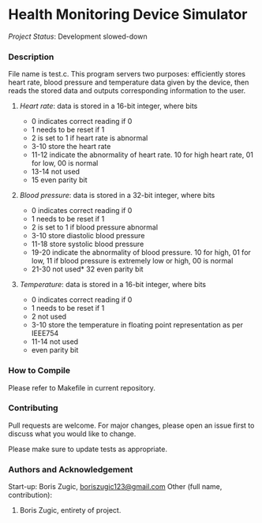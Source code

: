 [comment]: <> (Please note: This is a Markdown file. In order to preview the output, simply paste this text into an online Markdown editor. ) 

# **Health Monitoring Device Simulator**
*Project Status*: Development slowed-down

### Description
File name is test.c. This program servers two purposes: efficiently stores heart rate, blood pressure and temperature data given by the device, then reads the stored data and outputs corresponding information to the user.
1. *Heart rate*: data is stored in a 16-bit integer, where bits 
    * 0 indicates correct reading if 0
    * 1 needs to be reset if 1
    * 2 is set to 1 if heart rate is abnormal
    * 3-10 store the heart rate
    * 11-12 indicate the abnormality of heart rate. 10 for high heart rate, 01 for low, 00 is normal
    * 13-14 not used
    * 15 even parity bit

2. *Blood pressure*: data is stored in a 32-bit integer, where bits
    * 0 indicates correct reading if 0
    * 1 needs to be reset if 1
    * 2 is set to 1 if blood pressure abnormal
    * 3-10 store diastolic blood pressure
    * 11-18 store systolic blood pressure
    * 19-20 indicate the abnormality of blood pressure. 10 for high, 01 for low, 11 if blood pressure is extremely low or high, 00 is normal
    * 21-30 not used* 32 even parity bit

3. *Temperature*: data is stored in a 16-bit integer, where bits
    * 0 indicates correct reading if 0
    * 1 needs to be reset if 1
    * 2 not used
    * 3-10 store the temperature in floating point representation as per IEEE754
    * 11-14 not used
    * even parity bit


### How to Compile
Please refer to Makefile in current repository.  

### Contributing
Pull requests are welcome. For major changes, please open an issue first to discuss what you would like to change.

Please make sure to update tests as appropriate.

### Authors and Acknowledgement
Start-up: Boris Zugic, boriszugic123@gmail.com
Other (full name, contribution):
1. Boris Zugic, entirety of project.
